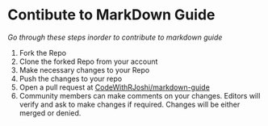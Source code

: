 # Contibute to MarkDown Guide

*Go through these steps inorder to contribute to markdown guide*

1. Fork the Repo
2. Clone the forked Repo from your account
3. Make necessary changes to your Repo 
4. Push the changes to your repo
5. Open a pull request at [CodeWithRJoshi/markdown-guide](https://github.com/CodeWithRJoshi/markdown-guide)
6. Community members can make comments on your changes. Editors will verify and ask to make changes if required. Changes will be either merged or denied.



